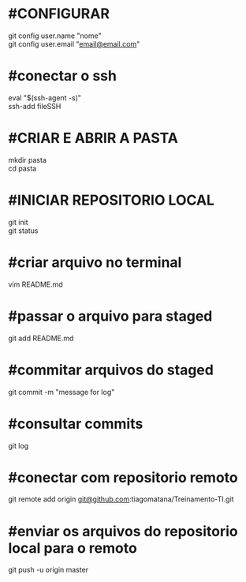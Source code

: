 #CONFIGURAR</br>
==========
git config user.name "nome"</br>
git config user.email "email@email.com"</br>

#conectar o ssh</br>
===============
eval "$(ssh-agent -s)"</br>
ssh-add fileSSH</br>

#CRIAR E ABRIR A PASTA</br>
======================
mkdir pasta</br>
cd pasta</br>

#INICIAR REPOSITORIO LOCAL</br>
==========================
git init</br>
git status</br>

#criar arquivo no terminal</br>
==========================
vim README.md</br>

#passar o arquivo para staged</br>
=============================
git add README.md</br>

#commitar arquivos do staged</br>
============================
git commit -m "message for log"</br>

#consultar commits</br>
==================
git log</br>

#conectar com repositorio remoto</br>
================================
git remote add origin git@github.com:tiagomatana/Treinamento-TI.git</br>

#enviar os arquivos do repositorio local para o remoto</br>
======================================================
git push -u origin master</br>
